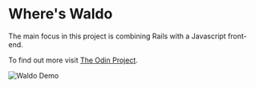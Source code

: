 # Where's Waldo

The main focus in this project is combining Rails with a Javascript front-end.

To find out more visit [The Odin Project](https://www.theodinproject.com/courses/javascript/lessons/where-s-waldo-a-photo-tagging-app-javascript).<br>

![Waldo Demo](https://github.com/andrewbonas/demos/blob/master/waldo.png)
